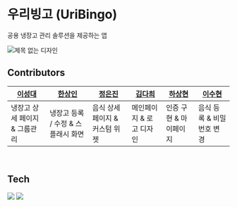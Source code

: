 # 우리빙고 (UriBingo)

공용 냉장고 관리 솔루션을 제공하는 앱

![제목 없는 디자인](https://github.com/sanghyun3377/project_super.team/assets/89803783/601548f8-38b9-4d4d-9d39-a771f2c1e62f)


## Contributors

|[이성대](https://github.com/ALSDlab)|[한상인](https://github.com/hugedreamhd)|[정은진](https://github.com/AngieEJJ)|[김다희](https://github.com/strangecoderK)|[하상현](https://github.com/sanghyun3377)|[이수현](https://github.com/sue0-si)
|------|---|---|--|--|--|
|냉장고 상세 페이지 & 그룹관리|냉장고 등록 / 수정 & 스플래시 화면|음식 상세 페이지 & 커스텀 위젯| 메인페이지 & 로고 디자인 | 인증 구현 & 마이페이지 | 음식 등록 & 비밀번호 변경|

<br>

## Tech
<a href="" target="_blank"><img src="https://img.shields.io/badge/Flutter-02569B?style=flat&logo=Flutter&logoColor=white"/></a> 
<a href="" target="_blank"><img src="https://img.shields.io/badge/Dart-0175C2?style=flat&logo=Dart&logoColor=white"/></a>

